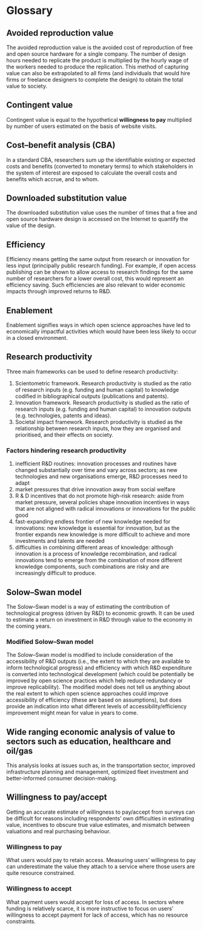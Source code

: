 # Glossary

## Avoided reproduction value
The avoided reproduction value is the avoided cost of reproduction of free and open source hardware for a single company. The number of design hours needed to replicate the product is multiplied by the hourly wage of the workers needed to produce the replication. This method of capturing value can also be extrapolated to all firms (and individuals that would hire firms or freelance designers to complete the design) to obtain the total value to society.

## Contingent value
Contingent value is equal to the hypothetical **willingness to pay** multiplied by number of users estimated on the basis of website visits.

## Cost–benefit analysis (CBA)
In a standard CBA, researchers sum up the identifiable existing or expected costs and benefits (converted to monetary terms) to which stakeholders in the system of interest are exposed to calculate the overall costs and benefits which accrue, and to whom. 

## Downloaded substitution value
The downloaded substitution value uses the number of times that a free and open source hardware design is accessed on the Internet to quantify the value of the design.

## Efficiency
Efficiency means getting the same output from research or innovation for less input (principally public research funding). For example, if open access publishing can be shown to allow access to research findings for the same number of researchers for a lower overall cost, this would represent an efficiency saving. Such efficiencies are also relevant to wider economic impacts through improved returns to R&D.

## Enablement
Enablement signifies ways in which open science approaches have led to economically impactful activities which would have been less likely to occur in a closed environment.

## Research productivity

Three main frameworks can be used to define research productivity:
1. Scientometric framework. Research productivity is studied as the ratio of research inputs (e.g. funding and human capital) to knowledge codified in bibliographical outputs (publications and patents).
2. Innovation framework. Research productivity is studied as the ratio of research inputs (e.g. funding and human capital) to innovation outputs (e.g. technologies, patents and ideas).
3. Societal impact framework. Research productivity is studied as the relationship between research inputs, how they are organised and prioritised, and their effects on society.

### Factors hindering research productivity

1. inefficient R&D routines: innovation processes and routines have changed substantially over time and vary across sectors; as new technologies and new organisations emerge, R&D processes need to adapt
2. market pressures that drive innovation away from social welfare
3. R & D incentives that do not promote high-risk research: aside from market pressure, several policies shape innovation incentives in ways that are not aligned with radical innovations or innovations for the public good
4. fast-expanding endless frontier of new knowledge needed for innovations: new knowledge is essential for innovation, but as the frontier expands new knowledge is more difficult to achieve and more investments and talents are needed
5. difficulties in combining different areas of knowledge: although innovation is a process of knowledge recombination, and radical innovations tend to emerge from the combination of more different knowledge components, such combinations are risky and are increasingly difficult to produce.

## Solow–Swan model
The Solow–Swan model is a way of estimating the contribution of technological progress (driven by R&D) to economic growth. It can be used to estimate a return on investment in R&D through value to the economy in the coming years.

### Modified Solow–Swan model
The Solow–Swan model is modified to include consideration of the accessibility of R&D outputs (i.e., the extent to which they are available to inform technological progress) and efficiency with which R&D expenditure is converted into technological development (which could be potentially be improved by open science practices which help reduce redundancy or improve replicability). The modified model does not tell us anything about the real extent to which open science approaches could improve accessibility of efficiency (these are based on assumptions), but does provide an indication into what different levels of accessibility/efficiency improvement might mean for value in years to come.

## Wide ranging economic analysis of value to sectors such as education, healthcare and oil/gas
This analysis looks at issues such as, in the transportation sector, improved infrastructure planning and management, optimized fleet investment and better-informed consumer decision-making. 

## Willingness to pay/accept
Getting an accurate estimate of willingness to pay/accept from surveys can be difficult for reasons including respondents’ own difficulties in estimating value, incentives to obscure true value estimates, and mismatch between valuations and real purchasing behaviour.

### Willingness to pay
What users would pay to retain access. Measuring users’ willingness to pay can underestimate the value they attach to a service where those users are quite resource constrained.

### Willingness to accept
What payment users would accept for loss of access. In sectors where funding is relatively scarce, it is more instructive to focus on users’ willingness to accept payment for lack of access, which has no resource constraints.
